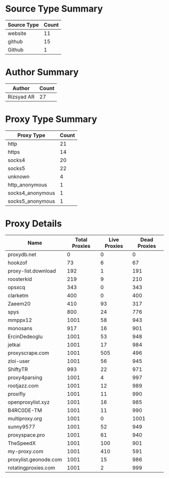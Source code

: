 # Source Type Summary

| Source Type | Count |
|-------------|-------|
| website | 11 |
| github | 15 |
| Github | 1 |


# Author Summary

| Author | Count |
|--------|-------|
| Rizsyad AR | 27 |


# Proxy Type Summary

| Proxy Type | Count |
|------------|-------|
| http | 21 |
| https | 14 |
| socks4 | 20 |
| socks5 | 22 |
| unknown | 4 |
| http_anonymous | 1 |
| socks4_anonymous | 1 |
| socks5_anonymous | 1 |


# Proxy Details

| Name | Total Proxies | Live Proxies | Dead Proxies |
|------|---------------|--------------|---------------|
| proxydb.net | 0 | 0 | 0 |
| hookzof | 73 | 6 | 67 |
| proxy-list.download | 192 | 1 | 191 |
| roosterkid | 219 | 9 | 210 |
| opsxcq | 343 | 0 | 343 |
| clarketm | 400 | 0 | 400 |
| Zaeem20 | 410 | 93 | 317 |
| spys | 800 | 24 | 776 |
| mmppx12 | 1001 | 58 | 943 |
| monosans | 917 | 16 | 901 |
| ErcinDedeoglu | 1001 | 53 | 948 |
| jetkai | 1001 | 17 | 984 |
| proxyscrape.com | 1001 | 505 | 496 |
| zloi-user | 1001 | 56 | 945 |
| ShiftyTR | 993 | 22 | 971 |
| proxy4parsing | 1001 | 4 | 997 |
| rootjazz.com | 1001 | 12 | 989 |
| proxifly | 1001 | 11 | 990 |
| openproxylist.xyz | 1001 | 16 | 985 |
| B4RC0DE-TM | 1001 | 11 | 990 |
| multiproxy.org | 1001 | 0 | 1001 |
| sunny9577 | 1001 | 52 | 949 |
| proxyspace.pro | 1001 | 61 | 940 |
| TheSpeedX | 1001 | 100 | 901 |
| my-proxy.com | 1001 | 410 | 591 |
| proxylist.geonode.com | 1001 | 15 | 986 |
| rotatingproxies.com | 1001 | 2 | 999 |
